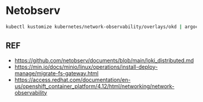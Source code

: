 # Netobserv

```bash
kubectl kustomize kubernetes/network-observability/overlays/okd | argocd-vault-plugin generate - | kubectl apply -f -
```

## REF

- <https://github.com/netobserv/documents/blob/main/loki_distributed.md>
- <https://min.io/docs/minio/linux/operations/install-deploy-manage/migrate-fs-gateway.html>
- <https://access.redhat.com/documentation/en-us/openshift_container_platform/4.12/html/networking/network-observability>
